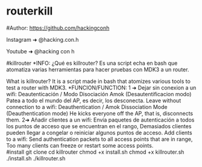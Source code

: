 # routerkill
#Author: https://github.com/hackingconh

Instagram ➜ @hacking.con.h

Youtube ➜ @hacking con h

#killrouter
*INFO: 
¿Qué es killrouter? Es una script echa en bash que atomatiza varias herramientas para hacer pruebas con MDK3 a un router.

What is killrouter? It is a script made in bash that atomizes various tools to test a router with MDK3.
*FUNCION/FUNCTION:
1 ➜ Dejar sin conexion a un wifi:       Deautenticación / Modo Disociación Amok (Desautentificacion modo)
					  Patea a todo el mundo del AP, es decir, los desconecta.
    Leave without connection to a wifi: Deauthentication / Amok Dissociation Mode (Deauthentication mode)
					  He kicks everyone off the AP, that is, disconnects them.
2➜  Añadir clientes a un wifi:		Envía paquetes de autenticación a todos los puntos de acceso que se encuentran en el rango, 
					  Demasiados clientes pueden llegar a congelar o reiniciar algunos puntos de acceso.
    Add clients to a wifi:  		Send authentication packets to all access points that are in range,
					  Too many clients can freeze or restart some access points. 		   
#install 
git clone
cd killrouter
chmod +x install.sh
chmod +x killrouter.sh
./install.sh
./killrouter.sh

